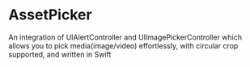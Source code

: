 # AssetPicker
An integration of UIAlertController and UIImagePickerController which allows you to pick media(image/video) effortlessly, with circular crop supported, and written in Swift
